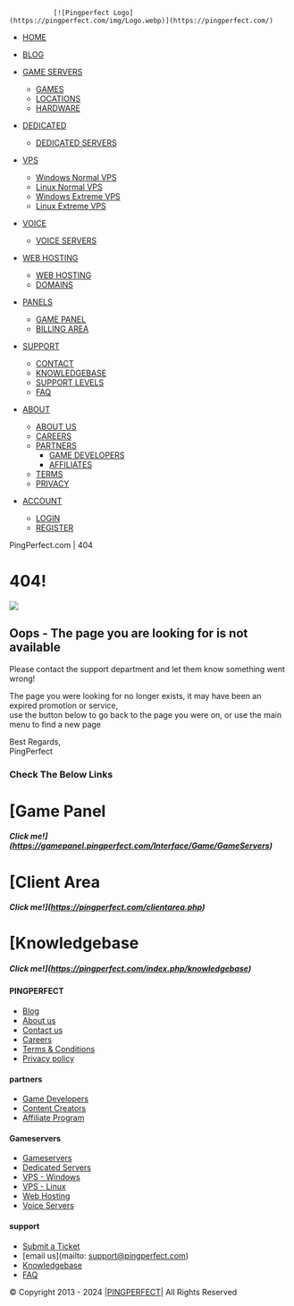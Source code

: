                [![Pingperfect Logo](https://pingperfect.com/img/Logo.webp)](https://pingperfect.com/)

* [HOME](https://pingperfect.com/)
* [BLOG](https://blog.pingperfect.com/)
* [GAME SERVERS](https://new.pingperfect.com/game)
    * [GAMES](https://new.pingperfect.com/game)
    * [LOCATIONS](https://new.pingperfect.com/locations)
    * [HARDWARE](https://new.pingperfect.com/hardware)
* [DEDICATED](https://new.pingperfect.com/dedicated-servers)
    * [DEDICATED SERVERS](https://new.pingperfect.com/dedicated-servers)

* [VPS](https://pingperfect.com/vps)
    * [Windows Normal VPS](https://pingperfect.com/index.php/store/windows-normal-vps)
    * [Linux Normal VPS](https://pingperfect.com/index.php/store/linux-normal-vps)
    * [Windows Extreme VPS](https://pingperfect.com/index.php/store/windows-extreme-vps)
    * [Linux Extreme VPS](https://pingperfect.com/index.php/store/linux-extreme-vps)
* [VOICE](https://new.pingperfect.com/voice)
    * [VOICE SERVERS](https://new.pingperfect.com/voice)
* [WEB HOSTING](https://new.pingperfect.com/web_hosting)
    * [WEB HOSTING](https://new.pingperfect.com/web_hosting)
    * [DOMAINS](https://pingperfect.com/cart.php?a=add&domain=register)
* [PANELS](#)
    * [GAME PANEL](https://gamepanel.pingperfect.com/)
    * [BILLING AREA](https://pingperfect.com/clientarea.php)
* [SUPPORT](#)
    * [CONTACT](https://new.pingperfect.com/contact-us)
    * [KNOWLEDGEBASE](https://pingperfect.com/index.php/knowledgebase)
    * [SUPPORT LEVELS](https://new.pingperfect.com/support_levels)
    * [FAQ](https://new.pingperfect.com/faqs)
* [ABOUT](#)
    * [ABOUT US](https://new.pingperfect.com/aboutus)
    * [CAREERS](https://new.pingperfect.com/careers)
    * [PARTNERS](#)
        * [GAME DEVELOPERS](https://new.pingperfect.com/game_developers)
        * [AFFILIATES](https://new.pingperfect.com/affil)
    * [TERMS](https://new.pingperfect.com/terms_conditions)
    * [PRIVACY](https://new.pingperfect.com/privacy)
* [ACCOUNT](#)
    * [LOGIN](https://pingperfect.com/clientarea.php)
    * [REGISTER](https://pingperfect.com/register.php)

PingPerfect.com | 404                     

404!
====

  

  
![](https://pingperfect.com/img/Logo.webp)  
  

Oops - The page you are looking for is not available
----------------------------------------------------

  
Please contact the support department and let them know something went wrong!

The page you were looking for no longer exists, it may have been an expired promotion or service,  
use the button below to go back to the page you were on, or use the main menu to find a new page  
  
Best Regards,  
PingPerfect

  

### Check The Below Links

[Game Panel
==========

##### Click me!](https://gamepanel.pingperfect.com/Interface/Game/GameServers)

[Client Area
===========

##### Click me!](https://pingperfect.com/clientarea.php)

[](https://pingperfect.com/clientarea.php)

[Knowledgebase
=============

##### Click me!](https://pingperfect.com/index.php/knowledgebase)

#### PINGPERFECT

* [Blog](https://blog.pingperfect.com/)
* [About us](https://new.pingperfect.com/aboutus)
* [Contact us](https://new.pingperfect.com/contact-us)
* [Careers](https://new.pingperfect.com/careers)
* [Terms & Conditions](https://new.pingperfect.com/terms_conditions)
* [Privacy policy](https://new.pingperfect.com/privacy)

#### partners

* [Game Developers](https://new.pingperfect.com/game_developers)
* [Content Creators](https://new.pingperfect.com/content_creators)
* [Affiliate Program](https://new.pingperfect.com/affil)

#### Gameservers

* [Gameservers](https://new.pingperfect.com/game)
* [Dedicated Servers](https://new.pingperfect.com/dedicated-servers)
* [VPS - Windows](https://pingperfect.com/index.php/store/windows-vps)
* [VPS - Linux](https://pingperfect.com/index.php/store/linux-vps)
* [Web Hosting](https://new.pingperfect.com/web_hosting)
* [Voice Servers](https://new.pingperfect.com/voice)

#### support

* [Submit a Ticket](https://pingperfect.com/submitticket.php?step=2&deptid=2)
* [email us](mailto: support@pingperfect.com)
* [Knowledgebase](https://pingperfect.com/index.php/knowledgebase)
* [FAQ](https://new.pingperfect.com/faqs)

© Copyright 2013 - 2024 |[PINGPERFECT](https://pingperfect.com/)| All Rights Reserved